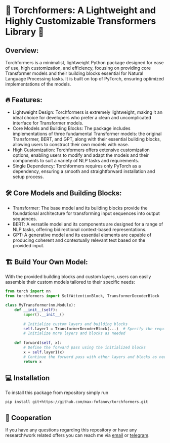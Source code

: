 # 🌟 Torchformers: A Lightweight and Highly Customizable Transformers Library 🌟

## Overview:
Torchformers is a minimalist, lightweight Python package designed for ease of use, high customization, and efficiency, focusing on providing core Transformer models and their building blocks essential for Natural Language Processing tasks. It is built on top of PyTorch, ensuring optimized implementations of the models.

## 🔥 Features:

- Lightweight Design: Torchformers is extremely lightweight, making it an ideal choice for developers who prefer a clean and uncomplicated interface for Transformer models.
- Core Models and Building Blocks: The package includes implementations of three fundamental Transformer models: the original Transformer, BERT, and GPT, along with their essential building blocks, allowing users to construct their own models with ease.
- High Customization: Torchformers offers extensive customization options, enabling users to modify and adapt the models and their components to suit a variety of NLP tasks and requirements.
- Single Dependency: Torchformers requires only PyTorch as a dependency, ensuring a smooth and straightforward installation and setup process.

## 🛠 Core Models and Building Blocks:

- Transformer: The base model and its building blocks provide the foundational architecture for transforming input sequences into output sequences.
- BERT: A versatile model and its components are designed for a range of NLP tasks, offering bidirectional context-based representations.
- GPT: A generative model and its essential elements are capable of producing coherent and contextually relevant text based on the provided input.

## 🏗 Build Your Own Model:

With the provided building blocks and custom layers, users can easily assemble their custom models tailored to their specific needs:
```python
from torch import nn
from torchformers import SelfAttentionBlock, TransformerDecoderBlock

class MyTransformer(nn.Module):
    def __init__(self):
        super().__init__()
        
        # Initialize custom layers and building blocks
        self.layer1 = TransformerDecoderBlock(...)  # Specify the required parameters
        # Initialize more layers and blocks as needed
        
    def forward(self, x):
        # Define the forward pass using the initialized blocks
        x = self.layer1(x)
        # Continue the forward pass with other layers and blocks as needed
        return x
```

## 💻 Installation

To install this package from repository simply run
```bash
pip install git+https://github.com/max-fofanov/torchformers.git
```

## 🤝 Cooperation

If you have any questions regarding this repository or have any research/work related offers you can reach me via 
[email](mailto:max.fofanov@gmail.com) or [telegram](https://t.me/Max_Fofanov).